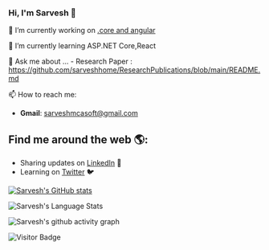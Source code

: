 ### Hi, I'm Sarvesh 👋

<!--
**sarveshhome/sarveshhome** is a ✨ _special_ ✨ repository because its `README.md` (this file) appears on your GitHub profile.

Here are some ideas to get you started:
-->

 🔭 I’m currently working on [.core and angular](https://github.com/sarveshhome/JWTAuthCoreAngular)
 
 🌱 I’m currently learning ASP.NET Core,React
 
 💬 Ask me about ...
      -    Research Paper :  https://github.com/sarveshhome/ResearchPublications/blob/main/README.md
                   
 📫 How to reach me:  
  - **Gmail**: sarveshmcasoft@gmail.com  
 

## Find me around the web 🌎:

- Sharing updates on <a href="https://www.linkedin.com/in/sarvesh-kumar-a0b11a12/">LinkedIn</a> 💼
- Learning on <a href="https://twitter.com/singhksarvesh">Twitter</a> :bird:

<!---- 😄 Pronouns: ...
     ⚡ Fun fact: ...
     👯 I’m looking to collaborate on ...
     🤔 I’m looking for help with ...-->



[![Sarvesh's GitHub stats](https://github-readme-stats.vercel.app/api?username=sarveshhome&show_icons=true&theme=flag-india&repo=buefy)](https://github.com/sarveshhome)

![Sarvesh's Language Stats](https://github-readme-stats.anuraghazra1.vercel.app/api/top-langs/?username=Sarveshhome&layout=compact&theme=flag-india)

![Sarvesh's github activity graph](https://activity-graph.herokuapp.com/graph?username=Sarveshhome&theme=flag-india)

![Visitor Badge](https://visitor-badge.laobi.icu/badge?page_id=Sarveshhome&theme=flag-india)
